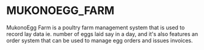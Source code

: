 # MUKONOEGG_FARM
MukonoEgg Farm is a poultry farm management system that is used to record lay data ie. number of eggs laid say in a day, and it's also
features an order system that can be used to manage egg orders and issues invoices.
